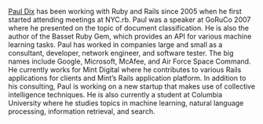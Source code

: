 <a href="http://www.pauldix.net">Paul Dix</a> has been working with Ruby and Rails since 2005 when he first
started attending meetings at <span class="caps">NYC</span>.rb. Paul was a speaker at GoRuCo
2007 where he presented on the topic of document classification. He is
also the author of the Basset Ruby Gem, which provides an <span class="caps">API</span> for
various machine learning tasks. Paul has worked in companies large and
small as a consultant, developer, network engineer, and software
tester. The big names include Google, Microsoft, McAfee, and Air Force
Space Command. He currently works for Mint Digital where he
contributes to various Rails applications for clients and Mint&#8217;s Rails
application platform. In addition to his consulting, Paul is working
on a new startup that makes use of collective intelligence techniques.
He is also currently a student at Columbia University where he studies
topics in machine learning, natural language processing, information
retrieval, and search.</p>


